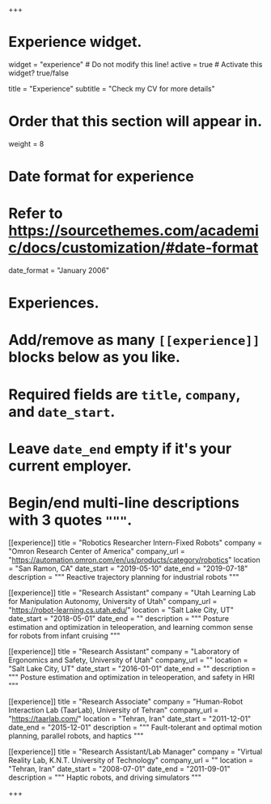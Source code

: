 +++
# Experience widget.
widget = "experience"  # Do not modify this line!
active = true  # Activate this widget? true/false

title = "Experience"
subtitle = "Check my CV for more details"

# Order that this section will appear in.
weight = 8

# Date format for experience
#   Refer to https://sourcethemes.com/academic/docs/customization/#date-format
date_format = "January 2006"

# Experiences.
#   Add/remove as many `[[experience]]` blocks below as you like.
#   Required fields are `title`, `company`, and `date_start`.
#   Leave `date_end` empty if it's your current employer.
#   Begin/end multi-line descriptions with 3 quotes `"""`.

[[experience]]
  title = "Robotics Researcher Intern-Fixed Robots"
  company = "Omron Research Center of America"
  company_url = "https://automation.omron.com/en/us/products/category/robotics"
  location = "San Ramon, CA"
  date_start = "2019-05-10"
  date_end = "2019-07-18"
  description = """
  Reactive trajectory planning for industrial robots
  """

[[experience]]
  title = "Research Assistant"
  company = "Utah Learning Lab for Manipulation Autonomy, University of Utah"
  company_url = "https://robot-learning.cs.utah.edu/"
  location = "Salt Lake City, UT"
  date_start = "2018-05-01"
  date_end = ""
  description = """
  Posture estimation and optimization in teleoperation, and learning common sense for robots from infant cruising
  """

[[experience]]
  title = "Research Assistant"
  company = "Laboratory of Ergonomics and Safety, University of Utah"
  company_url = ""
  location = "Salt Lake City, UT"
  date_start = "2016-01-01"
  date_end = ""
  description = """
  Posture estimation and optimization in teleoperation, and safety in HRI
  """

[[experience]]
  title = "Research Associate"
  company = "Human-Robot Interaction Lab (TaarLab), University of Tehran"
  company_url = "https://taarlab.com/"
  location = "Tehran, Iran"
  date_start = "2011-12-01"
  date_end = "2015-12-01"
  description = """
  Fault-tolerant and optimal motion planning, parallel robots, and haptics
  """

[[experience]]
  title = "Research Assistant/Lab Manager"
  company = "Virtual Reality Lab, K.N.T. University of Technology"
  company_url = ""
  location = "Tehran, Iran"
  date_start = "2008-07-01"
  date_end = "2011-09-01"
  description = """
  Haptic robots, and driving simulators
  """

+++
